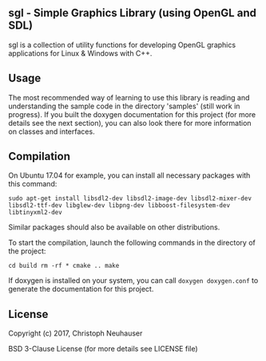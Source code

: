 ## sgl - Simple Graphics Library (using OpenGL and SDL)

sgl is a collection of utility functions for developing OpenGL graphics applications for Linux & Windows with C++.

## Usage

The most recommended way of learning to use this library is reading and understanding the sample code in the directory 'samples' (still work in progress).
If you built the doxygen documentation for this project (for more details see the next section), you can also look there for more information on classes and interfaces.


## Compilation

On Ubuntu 17.04 for example, you can install all necessary packages with this command:

`sudo apt-get install libsdl2-dev libsdl2-image-dev libsdl2-mixer-dev libsdl2-ttf-dev libglew-dev libpng-dev libboost-filesystem-dev libtinyxml2-dev`

Similar packages should also be available on other distributions.

To start the compilation, launch the following commands in the directory of the project:

`cd build
rm -rf *
cmake ..
make`

If doxygen is installed on your system, you can call
`doxygen doxygen.conf`
to generate the documentation for this project.


## License

Copyright (c) 2017, Christoph Neuhauser

BSD 3-Clause License (for more details see LICENSE file)